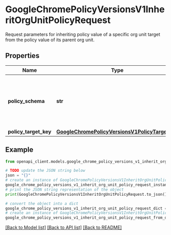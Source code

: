 # GoogleChromePolicyVersionsV1InheritOrgUnitPolicyRequest

Request parameters for inheriting policy value of a specific org unit target from the policy value of its parent org unit.

## Properties

Name | Type | Description | Notes
------------ | ------------- | ------------- | -------------
**policy_schema** | **str** | The fully qualified name of the policy schema that is being inherited. | [optional] 
**policy_target_key** | [**GoogleChromePolicyVersionsV1PolicyTargetKey**](GoogleChromePolicyVersionsV1PolicyTargetKey.md) |  | [optional] 

## Example

```python
from openapi_client.models.google_chrome_policy_versions_v1_inherit_org_unit_policy_request import GoogleChromePolicyVersionsV1InheritOrgUnitPolicyRequest

# TODO update the JSON string below
json = "{}"
# create an instance of GoogleChromePolicyVersionsV1InheritOrgUnitPolicyRequest from a JSON string
google_chrome_policy_versions_v1_inherit_org_unit_policy_request_instance = GoogleChromePolicyVersionsV1InheritOrgUnitPolicyRequest.from_json(json)
# print the JSON string representation of the object
print(GoogleChromePolicyVersionsV1InheritOrgUnitPolicyRequest.to_json())

# convert the object into a dict
google_chrome_policy_versions_v1_inherit_org_unit_policy_request_dict = google_chrome_policy_versions_v1_inherit_org_unit_policy_request_instance.to_dict()
# create an instance of GoogleChromePolicyVersionsV1InheritOrgUnitPolicyRequest from a dict
google_chrome_policy_versions_v1_inherit_org_unit_policy_request_from_dict = GoogleChromePolicyVersionsV1InheritOrgUnitPolicyRequest.from_dict(google_chrome_policy_versions_v1_inherit_org_unit_policy_request_dict)
```
[[Back to Model list]](../README.md#documentation-for-models) [[Back to API list]](../README.md#documentation-for-api-endpoints) [[Back to README]](../README.md)



